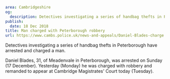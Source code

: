 ```yaml
area: Cambridgeshire
og:
  description: Detectives investigating a series of handbag thefts in Peterborough have arrested and charged a man.
publish:
  date: 18 Dec 2018
title: Man charged with Peterborough robbery
url: https://www.cambs.police.uk/news-and-appeals/Daniel-Blades-charge
```

Detectives investigating a series of handbag thefts in Peterborough have arrested and charged a man.

Daniel Blades, 31, of Meadenvale in Peterborough, was arrested on Sunday (17 December). Yesterday (Monday) he was charged with robbery and remanded to appear at Cambridge Magistrates' Court today (Tuesday).
